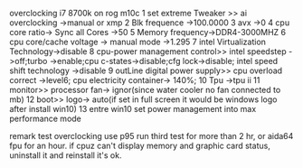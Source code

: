 overclocking i7 8700k on rog m10c
1 set extreme Tweaker  >> ai overclocking ->manual or xmp
2 Blk frequence ->100.0000
3 avx ->0
4 cpu core ratio-> Sync all Cores ->50
5 Memory frequency->DDR4-3000MHZ
6 cpu core/cache voltage -> manual mode ->1.295
7 intel Virtualization Technology->disable
8 cpu-power management control>> intel speedstep ->off;turbo ->enable;cpu c-states->disable;cfg lock->disable; intel speed shift technology ->disable
9 outLine digital power supply>> cpu overload correct ->level6; cpu electricity container-> 140%;
10 Tpu ->tpu ii
11 monitor>> processor fan-> ignor(since water cooler no fan connected to mb)
12 boot>> logo-> auto(if set in full screen it would be windows logo after install win10)
13 entre win10 set power management into max performance mode 

remark
test overclocking use p95 run third test for more than 2 hr, or aida64 fpu for an hour.
if cpuz can't display memory and graphic card status, uninstall it and reinstall it's ok.